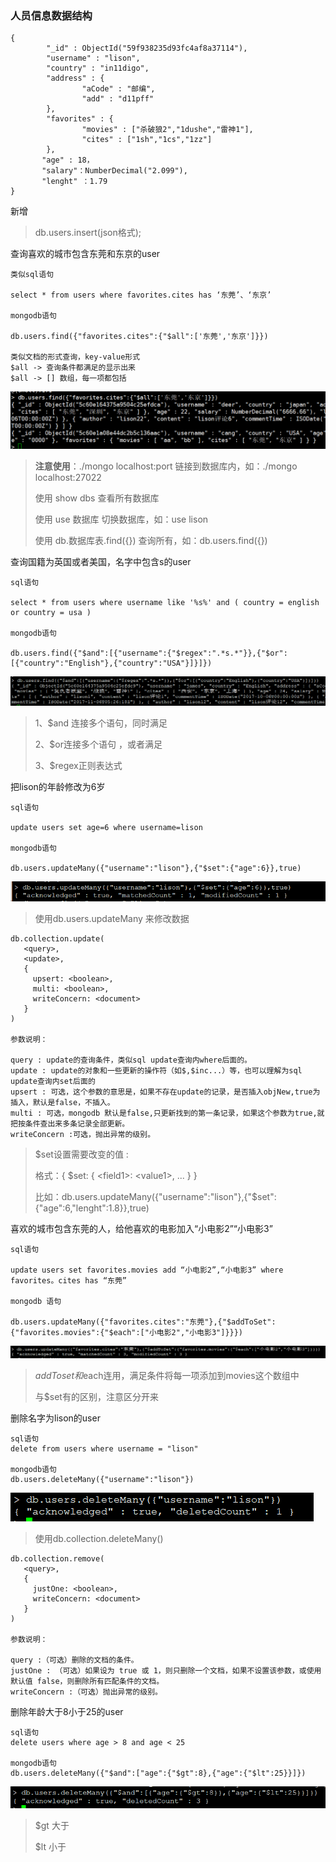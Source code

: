 ### 人员信息数据结构

```
{
        "_id" : ObjectId("59f938235d93fc4af8a37114"),
        "username" : "lison",
        "country" : "in11digo",
        "address" : {
                "aCode" : "邮编",
                "add" : "d11pff"
        },
        "favorites" : {
                "movies" : ["杀破狼2","1dushe","雷神1"],
                "cites" : ["1sh","1cs","1zz"]
        },
       "age" : 18，
       "salary"：NumberDecimal("2.099"),
       "lenght" ：1.79
}
```

新增

> db.users.insert\(json格式\);

查询喜欢的城市包含东莞和东京的user

```
类似sql语句

select * from users where favorites.cites has ‘东莞’、‘东京’ 

mongodb语句

db.users.find({"favorites.cites":{"$all":['东莞','东京']}})

类似文档的形式查询，key-value形式
$all -> 查询条件都满足的显示出来
$all -> [] 数组，每一项都包括
```

![](/assets/sajka322.png)

> **注意使用**：./mongo localhost:port 链接到数据库内，如：./mongo localhost:27022
>
> 使用 show dbs 查看所有数据库
>
> 使用 use 数据库  切换数据库，如：use lison
>
> 使用 db.数据库表.find\({}\) 查询所有，如：db.users.find\({}\)

查询国籍为英国或者美国，名字中包含s的user

```
sql语句

select * from users where username like '%s%' and ( country = english or country = usa )

mongodb语句

db.users.find({"$and":[{"username":{"$regex":".*s.*"}},{"$or":[{"country":"English"},{"country":"USA"}]}]})
```

![](/assets/fsajkf239.png)

> 1、$and 连接多个语句，同时满足
>
> 2、$or连接多个语句 ，或者满足
>
> 3、$regex正则表达式

把lison的年龄修改为6岁

```
sql语句

update users set age=6 where username=lison

mongodb语句

db.users.updateMany({"username":"lison"},{"$set":{"age":6}},true)
```

![](/assets/sahj2348.png)

> 使用db.users.updateMany 来修改数据

```
db.collection.update(
   <query>,
   <update>,
   {
     upsert: <boolean>,
     multi: <boolean>,
     writeConcern: <document>
   }
)

参数说明：

query : update的查询条件，类似sql update查询内where后面的。
update : update的对象和一些更新的操作符（如$,$inc...）等，也可以理解为sql update查询内set后面的
upsert : 可选，这个参数的意思是，如果不存在update的记录，是否插入objNew,true为插入，默认是false，不插入。
multi : 可选，mongodb 默认是false,只更新找到的第一条记录，如果这个参数为true,就把按条件查出来多条记录全部更新。
writeConcern :可选，抛出异常的级别。
```

> $set设置需要改变的值 :
>
> 格式：{ $set: { &lt;field1&gt;: &lt;value1&gt;, ... } }
>
> 比如：db.users.updateMany\({"username":"lison"},{"$set":{"age":6,"lenght":1.8}},true\)

喜欢的城市包含东莞的人，给他喜欢的电影加入“小电影2”“小电影3”

```
sql语句

update users set favorites.movies add “小电影2”,“小电影3” where favorites。cites has “东莞”

mongodb 语句

db.users.updateMany({"favorites.cites":"东莞"},{"$addToSet":{"favorites.movies":{"$each":["小电影2","小电影3"]}}})
```

![](/assets/saasas65665.png)

> $addToset和$each连用，满足条件将每一项添加到movies这个数组中
>
> 与$set有的区别，注意区分开来

删除名字为lison的user

```
sql语句
delete from users where username = "lison"

mongodb语句
db.users.deleteMany({"username":"lison"})
```

![](/assets/ashjas93239.png)

> 使用db.collection.deleteMany\(\)

```
db.collection.remove(
   <query>,
   {
     justOne: <boolean>,
     writeConcern: <document>
   }
)

参数说明：

query :（可选）删除的文档的条件。
justOne : （可选）如果设为 true 或 1，则只删除一个文档，如果不设置该参数，或使用默认值 false，则删除所有匹配条件的文档。
writeConcern :（可选）抛出异常的级别。
```

删除年龄大于8小于25的user

```
sql语句
delete users where age > 8 and age < 25

mongodb语句
db.users.deleteMany({"$and":["age":{"$gt":8},{"age":{"$lt":25}}]})
```

![](/assets/djfka8223.png)

> $gt 大于
>
> $lt 小于



